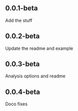 ## 0.0.1-beta
Add the stuff
## 0.0.2-beta
Update the readme and example
## 0.0.3-beta
Analysis options and readme
## 0.0.4-beta
Doco fixes
